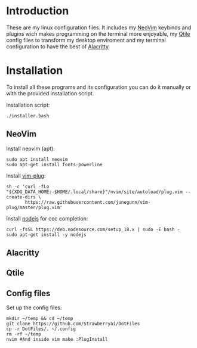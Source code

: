 # Introduction
These are my linux configuration files. 
It includes my [NeoVim](https://neovim.io/) keybinds and plugins wich makes programming on the terminal more enjoyable, my [Qtile](https://github.com/qtile/qtile) config files to transform my desktop enviroment and my terminal configuration to have the best of [Alacritty](https://github.com/alacritty/alacritty).

# Installation
To install all these programs and its configuration you can do it manually or
with the provided installation script.

Installation script:
```
./installer.bash
```

## NeoVim

Install neovim (apt):
```
sudo apt install neovim
sudo apt-get install fonts-powerline
```

Install [vim-plug](https://github.com/junegunn/vim-plug):
```
sh -c 'curl -fLo "${XDG_DATA_HOME:-$HOME/.local/share}"/nvim/site/autoload/plug.vim --create-dirs \
       https://raw.githubusercontent.com/junegunn/vim-plug/master/plug.vim'
```

Install [nodejs](https://github.com/nodesource/distributions/blob/master/README.md#debinstall) for coc completion:
```
curl -fsSL https://deb.nodesource.com/setup_18.x | sudo -E bash -
sudo apt-get install -y nodejs
```

## Alacritty

## Qtile

## Config files

Set up the config files:
```
mkdir ~/temp && cd ~/temp
git clone https://github.com/Strawberryai/DotFiles
cp -r DotFiles/. ~/.config
rm -rf ~/temp
nvim #And inside vim make :PlugInstall
```
